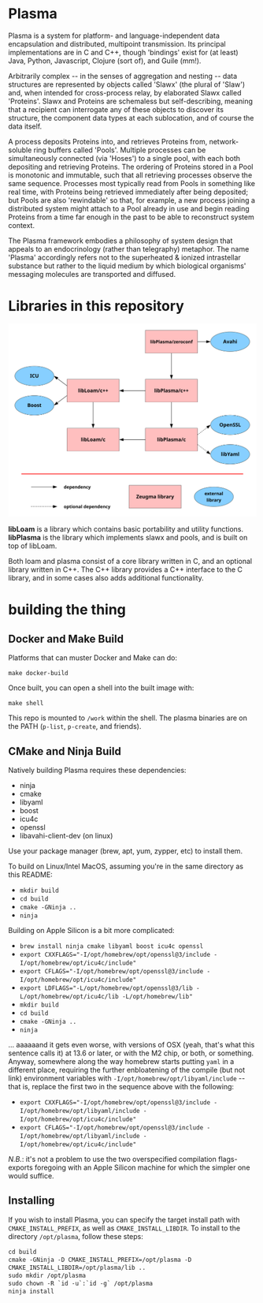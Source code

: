 # Plasma

Plasma is a system for platform- and language-independent data
encapsulation and distributed, multipoint transmission. Its principal
implementations are in C and C++, though 'bindings' exist for (at
least) Java, Python, Javascript, Clojure (sort of), and Guile (mm!).

Arbitrarily complex -- in the senses of aggregation and nesting -- data
structures are represented by objects called 'Slawx' (the plural of 'Slaw')
and, when intended for cross-process relay, by elaborated Slawx called
'Proteins'. Slawx and Proteins are schemaless but self-describing, meaning
that a recipient can interrogate any of these objects to discover its
structure, the component data types at each sublocation, and of course the
data itself.

A process deposits Proteins into, and retrieves Proteins from, network-soluble
ring buffers called 'Pools'. Multiple processes can be simultaneously
connected (via 'Hoses') to a single pool, with each both depositing and
retrieving Proteins. The ordering of Proteins stored in a Pool is monotonic
and immutable, such that all retrieving processes observe the same
sequence. Processes most typically read from Pools in something like real
time, with Proteins being retrieved immediately after being deposited; but
Pools are also 'rewindable' so that, for example, a new process joining a
distributed system might attach to a Pool already in use and begin reading
Proteins from a time far enough in the past to be able to reconstruct system
context.

The Plasma framework embodies a philosophy of system design that appeals to an
endocrinology (rather than telegraphy) metaphor. The name 'Plasma' accordingly
refers not to the superheated & ionized intrastellar substance but rather to
the liquid medium by which biological organisms' messaging molecules are
transported and diffused.

# Libraries in this repository

![library dependency diagram](images/libraries.svg)

**libLoam** is a library which contains basic portability and utility functions.  **libPlasma** is the library which implements slawx and pools, and is built on top of libLoam.

Both loam and plasma consist of a core library written in C, and an optional library written in C++.  The C++ library provides a C++ interface to the C library, and in some cases also adds additional functionality.

# building the thing

## Docker and Make Build

Platforms that can muster Docker and Make can do:

    make docker-build

Once built, you can open a shell into the built image with:

    make shell

This repo is mounted to `/work` within the shell. The plasma binaries are on the PATH (`p-list`, `p-create`, and friends).

## CMake and Ninja Build

Natively building Plasma requires these dependencies:

- ninja
- cmake
- libyaml
- boost
- icu4c
- openssl
- libavahi-client-dev (on linux)

Use your package manager (brew, apt, yum, zypper, etc) to install them.

To build on Linux/Intel MacOS, assuming you're in the same directory as
this README:

- `mkdir build`
- `cd build`
- `cmake -GNinja ..`
- `ninja`

Building on Apple Silicon is a bit more complicated:

- `brew install ninja cmake libyaml boost icu4c openssl`
- `export CXXFLAGS="-I/opt/homebrew/opt/openssl@3/include -I/opt/homebrew/opt/icu4c/include"`
- `export CFLAGS="-I/opt/homebrew/opt/openssl@3/include -I/opt/homebrew/opt/icu4c/include"`
- `export LDFLAGS="-L/opt/homebrew/opt/openssl@3/lib -L/opt/homebrew/opt/icu4c/lib -L/opt/homebrew/lib"`
- `mkdir build`
- `cd build`
- `cmake -GNinja ..`
- `ninja`

... aaaaaand it gets even worse, with versions of OSX (yeah, that's
what this sentence calls it) at 13.6 or later, or with the M2 chip, or
both, or something. Anyway, somewhere along the way homebrew starts
putting `yaml` in a different place, requiring the further
enbloatening of the compile (but not link) environment variables with
`-I/opt/homebrew/opt/libyaml/include` -- that is, replace the first
two in the sequence above with the following:

- `export CXXFLAGS="-I/opt/homebrew/opt/openssl@3/include -I/opt/homebrew/opt/libyaml/include -I/opt/homebrew/opt/icu4c/include"`
- `export CFLAGS="-I/opt/homebrew/opt/openssl@3/include -I/opt/homebrew/opt/libyaml/include -I/opt/homebrew/opt/icu4c/include"`


*N.B.*: it's not a problem to use the two overspecified compilation
flags-exports foregoing with an Apple Silicon machine for which the
simpler one would suffice.

## Installing

If you wish to install Plasma, you can specify the target install path with `CMAKE_INSTALL_PREFIX`, as well as `CMAKE_INSTALL_LIBDIR`. To install to the directory `/opt/plasma`, follow these steps:

```
cd build
cmake -GNinja -D CMAKE_INSTALL_PREFIX=/opt/plasma -D CMAKE_INSTALL_LIBDIR=/opt/plasma/lib ..
sudo mkdir /opt/plasma
sudo chown -R `id -u`:`id -g` /opt/plasma
ninja install
```